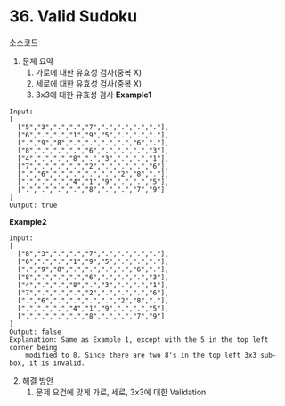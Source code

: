 # 36. Valid Sudoku
[소스코드](https://github.com/apio1130/algorithm-practice/blob/master/src/main/java/com/algorithm/leetcode/validsudoku/Solution.java)

1. 문제 요약  
    1. 가로에 대한 유효성 검사(중복 X)
    1. 세로에 대한 유효성 검사(중복 X)
    1. 3x3에 대한 유효성 검사
**Example1**
```
Input:
[
  ["5","3",".",".","7",".",".",".","."],
  ["6",".",".","1","9","5",".",".","."],
  [".","9","8",".",".",".",".","6","."],
  ["8",".",".",".","6",".",".",".","3"],
  ["4",".",".","8",".","3",".",".","1"],
  ["7",".",".",".","2",".",".",".","6"],
  [".","6",".",".",".",".","2","8","."],
  [".",".",".","4","1","9",".",".","5"],
  [".",".",".",".","8",".",".","7","9"]
]
Output: true
```
**Example2**
```
Input:
[
  ["8","3",".",".","7",".",".",".","."],
  ["6",".",".","1","9","5",".",".","."],
  [".","9","8",".",".",".",".","6","."],
  ["8",".",".",".","6",".",".",".","3"],
  ["4",".",".","8",".","3",".",".","1"],
  ["7",".",".",".","2",".",".",".","6"],
  [".","6",".",".",".",".","2","8","."],
  [".",".",".","4","1","9",".",".","5"],
  [".",".",".",".","8",".",".","7","9"]
]
Output: false
Explanation: Same as Example 1, except with the 5 in the top left corner being 
    modified to 8. Since there are two 8's in the top left 3x3 sub-box, it is invalid.
```
2. 해결 방안
    1. 문제 요건에 맞게 가로, 세로, 3x3에 대한 Validation

